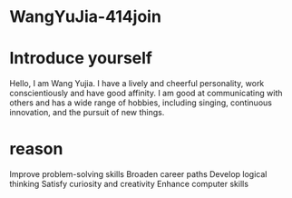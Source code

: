# WangYuJia-414join
# Introduce yourself
 Hello, I am Wang Yujia.
 I have a lively and cheerful personality, work conscientiously and have good affinity.
 I am good at communicating with others and has a wide range of hobbies, including singing, continuous innovation, and the pursuit of new things.
# reason
 Improve problem-solving skills
 ‌Broaden career paths
 ‌Develop logical thinking
 ‌Satisfy curiosity and creativity
 ‌Enhance computer skills
